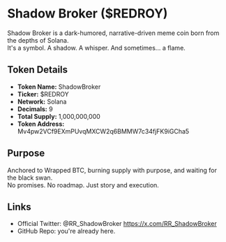 # Shadow Broker ($REDROY)

Shadow Broker is a dark-humored, narrative-driven meme coin born from the depths of Solana.  
It's a symbol. A shadow. A whisper. And sometimes... a flame.

## Token Details
- **Token Name:** ShadowBroker  
- **Ticker:** $REDROY  
- **Network:** Solana  
- **Decimals:** 9  
- **Total Supply:** 1,000,000,000  
- **Token Address:** Mv4pw2VCf9EXmPUvqMXCW2q6BMMW7c34fjFK9iGCha5  

## Purpose
Anchored to Wrapped BTC, burning supply with purpose, and waiting for the black swan.  
No promises. No roadmap. Just story and execution.

## Links
- Official Twitter: @RR_ShadowBroker https://x.com/RR_ShadowBroker  
- GitHub Repo: you're already here.  
